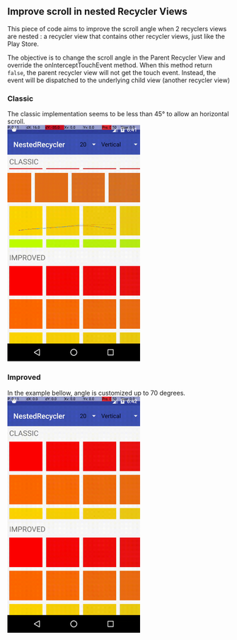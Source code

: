 ## Improve scroll in nested Recycler Views
This piece of code aims to improve the scroll angle when 2 recyclers views are nested : a recycler view that contains other recycler views, just like the Play Store.

The objective is to change the scroll angle in the Parent Recycler View and override the onInterceptTouchEvent method. When this method return `false`, the parent recycler view will not get the touch event. Instead, the 
event will be dispatched to the underlying child view (another recycler view)

### Classic
The classic implementation seems to be less than 45° to allow an horizontal scroll.  
<img src="https://raw.githubusercontent.com/MalikDE/NestedRecyclerView/master/doc/img/classic.gif" width="300">

### Improved
In the example bellow, angle is customized up to 70 degrees.  
<img src="https://raw.githubusercontent.com/MalikDE/NestedRecyclerView/master/doc/img/imp.gif" width="300">
